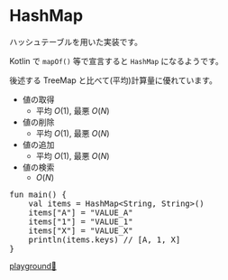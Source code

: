 # HashMap

ハッシュテーブルを用いた実装です。

Kotlin で `mapOf()` 等で宣言すると `HashMap` になるようです。

後述する TreeMap と比べて(平均)計算量に優れています。

- 値の取得
  - 平均 $O(1)$, 最悪 $O(N)$
- 値の削除
  - 平均 $O(1)$, 最悪 $O(N)$
- 値の追加
  - 平均 $O(1)$, 最悪 $O(N)$
- 値の検索
  - $O(N)$


<pre class="kt">
fun main() {
    val items = HashMap&lt;String, String&gt;()
    items["A"] = "VALUE_A"
    items["1"] = "VALUE_1"
    items["X"] = "VALUE_X"
    println(items.keys) // [A, 1, X]
}
</pre>
[playground🔗](https://play.kotlinlang.org/#eyJ2ZXJzaW9uIjoiMS4zLjcwIiwiY29kZSI6ImZ1biBtYWluKCkge1xuICAgIHZhbCBpdGVtcyA9IEhhc2hNYXA8U3RyaW5nLCBTdHJpbmc+KClcbiAgICBpdGVtc1tcIkFcIl0gPSBcIlZBTFVFX0FcIlxuICAgIGl0ZW1zW1wiMVwiXSA9IFwiVkFMVUVfMVwiXG4gICAgaXRlbXNbXCJYXCJdID0gXCJWQUxVRV9YXCJcbiAgICBwcmludGxuKGl0ZW1zLmtleXMpIC8vIFtBLCAxLCBYXVxufSIsInBsYXRmb3JtIjoiamF2YSIsImFyZ3MiOiIifQ==)
